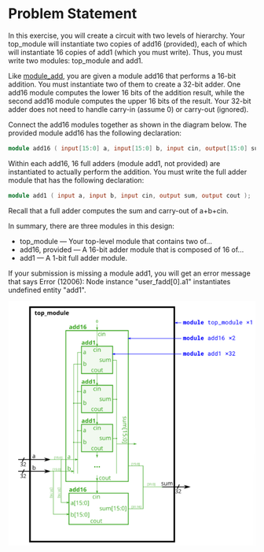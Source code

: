 # Problem Statement

In this exercise, you will create a circuit with two levels of hierarchy. Your top_module will instantiate two copies of add16 (provided), each of which will instantiate 16 copies of add1 (which you must write). Thus, you must write two modules: top_module and add1.

Like [module_add](https://github.com/Nidhinchandran47/HDLbits-Solutions/tree/main/Verilog%20Language/Modules%20Hierarchy/Adder%201), you are given a module add16 that performs a 16-bit addition. You must instantiate two of them to create a 32-bit adder. One add16 module computes the lower 16 bits of the addition result, while the second add16 module computes the upper 16 bits of the result. Your 32-bit adder does not need to handle carry-in (assume 0) or carry-out (ignored).

Connect the add16 modules together as shown in the diagram below. The provided module add16 has the following declaration:

```verilog
module add16 ( input[15:0] a, input[15:0] b, input cin, output[15:0] sum, output cout );
```

Within each add16, 16 full adders (module add1, not provided) are instantiated to actually perform the addition. You must write the full adder module that has the following declaration:

```verilog
module add1 ( input a, input b, input cin, output sum, output cout );
```

Recall that a full adder computes the sum and carry-out of a+b+cin.

In summary, there are three modules in this design:

- top_module — Your top-level module that contains two of...
- add16, provided — A 16-bit adder module that is composed of 16 of...
- add1 — A 1-bit full adder module.

If your submission is missing a module add1, you will get an error message that says Error (12006): Node instance "user_fadd[0].a1" instantiates undefined entity "add1".

![alt text](image.png)
